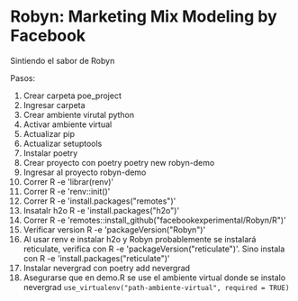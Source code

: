 # Robyn: Marketing Mix Modeling by Facebook

Sintiendo el sabor de Robyn

Pasos:

1. Crear carpeta poe_project
2. Ingresar carpeta
3. Crear ambiente virutal python
4. Activar ambiente virtual
5. Actualizar pip
6. Actualizar setuptools
7. Instalar poetry
8. Crear proyecto con poetry poetry new robyn-demo
9. Ingresar al proyecto robyn-demo
10. Correr R -e 'librar(renv)'
11. Correr R -e 'renv::init()'
12. Correr R -e 'install.packages("remotes")'
13. Insatalr h2o R -e 'install.packages("h2o")'
13. Correr R -e 'remotes::install_github("facebookexperimental/Robyn/R")'
14. Verificar version R -e 'packageVersion("Robyn")'
15. Al usar renv e instalar h2o y Robyn probablemente se instalará reticulate, verifica con R -e 'packageVersion("reticulate")'. Sino instala con R -e 'install.packages("reticulate")'
16. Instalar nevergrad con poetry add nevergrad
17. Asegurarse que en demo.R se use el ambiente virtual donde se instalo nevergrad `use_virtualenv("path-ambiente-virtual", required = TRUE)`